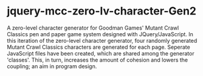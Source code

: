 # jquery-mcc-zero-lv-character-Gen2
A zero-level character generator for Goodman Games' Mutant Crawl Classics pen and paper game system designed with JQuery/JavaScript.  In this iteration of the zero-level character generator, four randomly generated Mutant Crawl Classics characters are generated for each page.  Seperate JavaScript files have been created, which are shared among the generator 'classes'. This, in turn, increases the amount of cohesion and lowers the coupling; an aim in program design.
